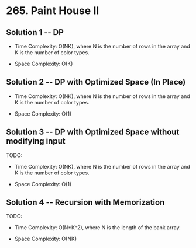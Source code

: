 # 265. Paint House II

## Solution 1 -- DP

* Time Complexity: O(NK), where N is the number of rows in the array and K is the number of color types.

* Space Complexity: O(K)

## Solution 2 -- DP with Optimized Space (In Place)

* Time Complexity: O(NK), where N is the number of rows in the array and K is the number of color types.

* Space Complexity: O(1)

## Solution 3 -- DP with Optimized Space without modifying input

TODO:

* Time Complexity: O(NK), where N is the number of rows in the array and K is the number of color types.

* Space Complexity: O(1)

## Solution 4 -- Recursion with Memorization

TODO:

* Time Complexity: O(N*K^2), where N is the length of the bank array.

* Space Complexity: O(NK)
